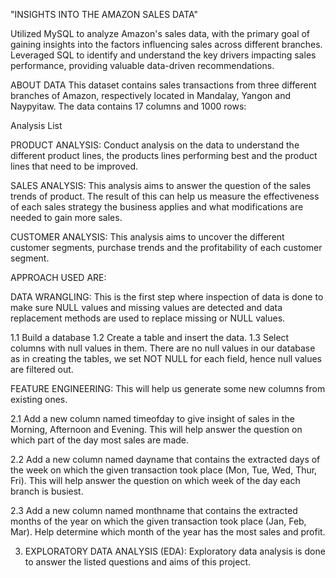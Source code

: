 "INSIGHTS INTO THE AMAZON SALES DATA"

Utilized MySQL to analyze Amazon's sales data, with the primary goal of gaining insights into the factors influencing sales across different branches. Leveraged SQL to identify and understand the key drivers impacting sales performance, providing valuable data-driven recommendations.

ABOUT DATA
This dataset contains sales transactions from three different branches of Amazon, respectively located in Mandalay, Yangon and Naypyitaw. The data contains 17 columns and 1000 rows:

Analysis List

PRODUCT ANALYSIS:
Conduct analysis on the data to understand the different product lines, the products lines performing best and the product lines that need to be improved.

SALES ANALYSIS:
This analysis aims to answer the question of the sales trends of product. The result of this can help us measure the effectiveness of each sales strategy the business applies and what modifications are needed to gain more sales.

CUSTOMER ANALYSIS:
This analysis aims to uncover the different customer segments, purchase trends and the profitability of each customer segment.

APPROACH USED ARE:

DATA WRANGLING: This is the first step where inspection of data is done to make sure NULL values and missing values are detected and data replacement methods are used to replace missing or NULL values.

1.1 Build a database
1.2 Create a table and insert the data.
1.3 Select columns with null values in them. There are no null values in our database as in creating the tables, we set NOT  NULL for each field, hence null values are filtered out.

FEATURE ENGINEERING: This will help us generate some new columns from existing ones.

2.1 Add a new column named timeofday to give insight of sales in the Morning, Afternoon and Evening. This will help answer the question on which part of the day most sales are made.

2.2 Add a new column named dayname that contains the extracted days of the week on which the given transaction took place (Mon, Tue, Wed, Thur, Fri). This will help answer the question on which week of the day each branch is busiest.

2.3  Add a new column named monthname that contains the extracted months of the year on which the given transaction took place (Jan, Feb, Mar). Help determine which month of the year has the most sales and profit.

3. EXPLORATORY DATA ANALYSIS (EDA): Exploratory data analysis is done to answer the listed questions and aims of this project.
